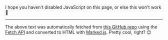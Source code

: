 <p id="readme">
  I hope you haven't disabled JavaScript on this page, or else this won't work 😬
</p>
<hr>
<p id="notice">
  The above text was automatically fetched from <a id="repo-link" href="https://www.youtube.com/watch?v=dQw4w9WgXcQ">this GitHub repo</a> using the <a href="https://developer.mozilla.org/en-US/docs/Web/API/Fetch_API">Fetch API</a> and converted to HTML with <a href="https://marked.js.org/">Marked.js</a>. Pretty cool, right? 😉
</p>

<script src="https://cdn.jsdelivr.net/npm/marked/marked.min.js"></script>
<script>
  mini = 'MINIURL';
  console.log('Trying to fetch from', mini);
  fetch("https://raw.githubusercontent.com/" + mini + "/main/README.md")
    .then(response => {
      response.text().then(text => {
        console.log(text);
        document.getElementById("readme").innerHTML = marked(text);          
      })        
    }
  );
  document.getElementById("repo-link").href = 'FULLURL';
</script>




